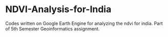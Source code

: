 # NDVI-Analysis-for-India
Codes written on Google Earth Engine for analyzing the ndvi for india. Part of 5th Semester Geoinformatics assignment. 
